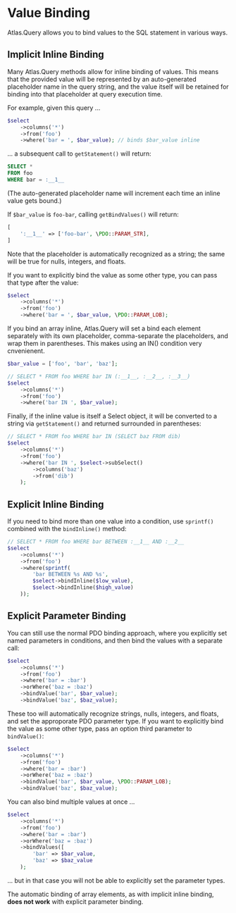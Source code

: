 # Value Binding

Atlas.Query allows you to bind values to the SQL statement in various ways.

## Implicit Inline Binding

Many Atlas.Query methods allow for inline binding of values. This means that the
provided value will be represented by an auto-generated placeholder name in the
query string, and the value itself will be retained for binding into that
placeholder at query execution time.

For example, given this query ...

```php
$select
    ->columns('*')
    ->from('foo')
    ->where('bar = ', $bar_value); // binds $bar_value inline
```

... a subsequent call to `getStatement()` will return:

```sql
SELECT *
FROM foo
WHERE bar = :__1__
```

(The auto-generated placeholder name will increment each time an inline value
gets bound.)

If `$bar_value` is `foo-bar`, calling `getBindValues()` will return:

```php
[
    ':__1__' => ['foo-bar', \PDO::PARAM_STR],
]
```

Note that the placeholder is automatically recognized as a string; the same will
be true for nulls, integers, and floats.

If you want to explicitly bind the value as some other type, you can pass that
type after the value:

```php
$select
    ->columns('*')
    ->from('foo')
    ->where('bar = ', $bar_value, \PDO::PARAM_LOB);
```

If you bind an array inline, Atlas.Query will set a bind each element separately
with its own placeholder, comma-separate the placeholders, and wrap them in
parentheses. This makes using an IN() condition very cnvenienent.

```php
$bar_value = ['foo', 'bar', 'baz'];

// SELECT * FROM foo WHERE bar IN (:__1__, :__2__, :__3__)
$select
    ->columns('*')
    ->from('foo')
    ->where('bar IN ', $bar_value);
```

Finally, if the inline value is itself a Select object, it will be converted to
a string via `getStatement()` and returned surrounded in parentheses:

```php
// SELECT * FROM foo WHERE bar IN (SELECT baz FROM dib)
$select
    ->columns('*')
    ->from('foo')
    ->where('bar IN ', $select->subSelect()
        ->columns('baz')
        ->from('dib')
    );
```

## Explicit Inline Binding

If you need to bind more than one value into a condition, use `sprintf()`
combined with the `bindInline()` method:

```php
// SELECT * FROM foo WHERE bar BETWEEN :__1__ AND :__2__
$select
    ->columns('*')
    ->from('foo')
    ->where(sprintf(
        'bar BETWEEN %s AND %s',
        $select->bindInline($low_value),
        $select->bindInline($high_value)
    ));
```

## Explicit Parameter Binding

You can still use the normal PDO binding approach, where you explicitly set
named parameters in conditions, and then bind the values with a separate call:

```php
$select
    ->columns('*')
    ->from('foo')
    ->where('bar = :bar')
    ->orWhere('baz = :baz')
    ->bindValue('bar', $bar_value);
    ->bindValue('baz', $baz_value);
```

These too will automatically recognize strings, nulls, integers, and floats,
and set the approporate PDO parameter type. If you want to explicitly bind the
value as some other type, pass an option third parameter to `bindValue()`:

```php
$select
    ->columns('*')
    ->from('foo')
    ->where('bar = :bar')
    ->orWhere('baz = :baz')
    ->bindValue('bar', $bar_value, \PDO::PARAM_LOB);
    ->bindValue('baz', $baz_value);
```

You can also bind multiple values at once ...

```php
$select
    ->columns('*')
    ->from('foo')
    ->where('bar = :bar')
    ->orWhere('baz = :baz')
    ->bindValues([
        'bar' => $bar_value,
        'baz' => $baz_value
    );
```

... but in that case you will not be able to explicitly set the parameter types.

The automatic binding of array elements, as with implicit inline binding, **does
not work** with explicit parameter binding.
